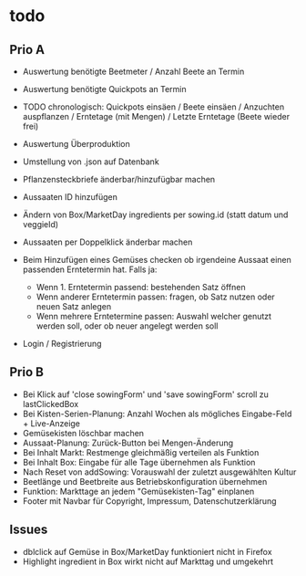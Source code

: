 # todo

## Prio A

- Auswertung benötigte Beetmeter / Anzahl Beete an Termin
- Auswertung benötigte Quickpots an Termin
- TODO chronologisch: Quickpots einsäen / Beete einsäen / Anzuchten auspflanzen / Erntetage (mit Mengen) / Letzte Erntetage (Beete wieder frei)
- Auswertung Überproduktion

- Umstellung von .json auf Datenbank
- Pflanzensteckbriefe änderbar/hinzufügbar machen

- Aussaaten ID hinzufügen
- Ändern von Box/MarketDay ingredients per sowing.id (statt datum und veggieId)
- Aussaaten per Doppelklick änderbar machen
- Beim Hinzufügen eines Gemüses checken ob irgendeine Aussaat einen passenden Erntetermin hat. Falls ja:
  - Wenn 1. Erntetermin passend: bestehenden Satz öffnen
  - Wenn anderer Erntetermin passen: fragen, ob Satz nutzen oder neuen Satz anlegen
  - Wenn mehrere Erntetermine passen: Auswahl welcher genutzt werden soll, oder ob neuer angelegt werden soll
- Login / Registrierung

## Prio B

- Bei Klick auf 'close sowingForm' und 'save sowingForm' scroll zu lastClickedBox
- Bei Kisten-Serien-Planung: Anzahl Wochen als mögliches Eingabe-Feld + Live-Anzeige
- Gemüsekisten löschbar machen
- Aussaat-Planung: Zurück-Button bei Mengen-Änderung
- Bei Inhalt Markt: Restmenge gleichmäßig verteilen als Funktion
- Bei Inhalt Box: Eingabe für alle Tage übernehmen als Funktion
- Nach Reset von addSowing: Vorauswahl der zuletzt ausgewählten Kultur
- Beetlänge und Beetbreite aus Betriebskonfiguration übernehmen
- Funktion: Markttage an jedem "Gemüsekisten-Tag" einplanen
- Footer mit Navbar für Copyright, Impressum, Datenschutzerklärung

## Issues

- dblclick auf Gemüse in Box/MarketDay funktioniert nicht in Firefox
- Highlight ingredient in Box wirkt nicht auf Markttag und umgekehrt
